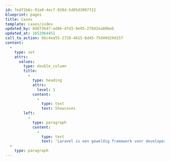 ```yaml
---
id: fedf1b6c-91e0-4ec7-920d-5d05d3007f22
blueprint: pages
title: Cases
template: cases/index
updated_by: 8d873b47-ad86-4fd3-9e95-27842ea80beb
updated_at: 1652964451
call_to_action: 6bc4ea55-2728-4615-8d45-75d49d29d157
content:
  -
    type: set
    attrs:
      values:
        type: double_column
        title:
          -
            type: heading
            attrs:
              level: 1
            content:
              -
                type: text
                text: Showcases
        left:
          -
            type: paragraph
            content:
              -
                type: text
                text: 'Laravel is een geweldig framework voor developers om complexe webapplicaties in te bouwen. Maar voor opdrachtgevers is het soms lastig om te bepalen wat er nou eigenlijk allemaal te bouwen is met Laravel. In een aantal showcases inspireren we potentiële opdrachtgevers met concrete oplossingen die door onze leden zijn gebouwd met behulp van Laravel.We nemen je graag mee in de volgende showcase: ViaAVIA.nl. Een herbouwd klantportaal voor de ruim 65.000 klanten van AVIA.'
  -
    type: paragraph
---
```

